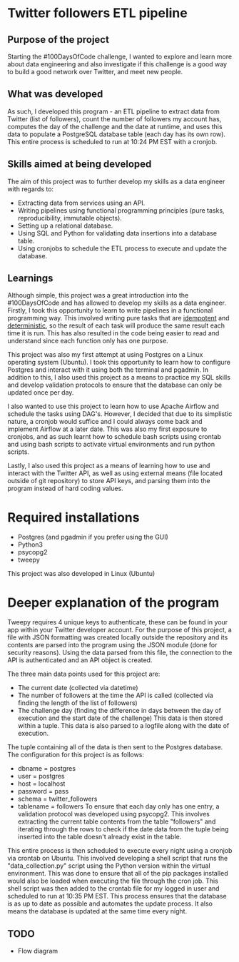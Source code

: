 # Twitter followers ETL pipeline

## Purpose of the project 
Starting the #100DaysOfCode challenge, I wanted to explore and learn more about data engineering and also investigate if this challenge is a good way to build a good network over Twitter, and meet new people. 

## What was developed
As such, I developed this program - an ETL pipeline to extract data from Twitter (list of followers), count the number of followers my account has, computes the day of the challenge and the date at runtime, and uses this data to populate a PostgreSQL database table (each day has its own row). This entire process is scheduled to run at 10:24 PM EST with a cronjob.

## Skills aimed at being developed
The aim of this project was to further develop my skills as a data engineer with regards to:
+ Extracting data from services using an API.
+ Writing pipelines using functional programming principles (pure tasks, reproducibility, immutable objects).
+ Setting up a relational database.
+ Using SQL and Python for validating data insertions into a database table. 
+ Using cronjobs to schedule the ETL process to execute and update the database.

## Learnings
Although simple, this project was a great introduction into the #100DaysOfCode and has allowed to develop my skills as a data engineer. Firstly, I took this opportunity to learn to write pipelines in a functional programming way. This involved writing pure tasks that are [idempotent](https://en.wikipedia.org/wiki/Idempotence) and [deterministic](https://en.wikipedia.org/wiki/Deterministic_system), so the result of each task will produce the same result each time it is run. This has also resulted in the code being easier to read and understand since each function only has one purpose. 

This project was also my first attempt at using Postgres on a Linux operating system (Ubuntu). I took this opportunity to learn how to configure Postgres and interact with it using both the terminal and pgadmin. In addition to this, I also used this project as a means to practice my SQL skills and develop validation protocols to ensure that the database can only be updated once per day.

I also wanted to use this project to learn how to use Apache Airflow and schedule the tasks using DAG's. However, I decided that due to its simplistic nature, a cronjob would suffice and I could always come back and implement Airflow at a later date. This was also my first exposure to cronjobs, and as such learnt how to schedule bash scripts using crontab and using bash scripts to activate virtual environments and run python scripts.

Lastly, I also used this project as a means of learning how to use and interact with the Twitter API, as well as using external means (file located outside of git repository) to store API keys, and parsing them into the program instead of hard coding values.

# Required installations
+ Postgres (and pgadmin if you prefer using the GUI)
+ Python3
+ psycopg2
+ tweepy

This project was also developed in Linux (Ubuntu)

# Deeper explanation of the program
Tweepy requires 4 unique keys to authenticate, these can be found in your app within your Twitter developer account. For the purpose of this project, a file with JSON formatting was created locally outside the repository and its contents are parsed into the program using the JSON module (done for security reasons). Using the data parsed from this file, the connection to the API is authenticated and an API object is created.

The three main data points used for this project are:
+ The current date (collected via datetime)
+ The number of followers at the time the API is called (collected via finding the length of the list of followers)
+ The challenge day (finding the difference in days between the day of execution and the start date of the challenge)
This data is then stored within a tuple. This data is also parsed to a logfile along with the date of execution.

The tuple containing all of the data is then sent to the Postgres database. The configuration for this project is as follows:
+ dbname = postgres
+ user = postgres
+ host = localhost
+ password = pass
+ schema = twitter_followers
+ tablename = followers
To ensure that each day only has one entry, a validation protocol was developed using psycopg2. This involves extracting the current table contents from the table "followers" and iterating through the rows to check if the date data from the tuple being inserted into the table doesn't already exist in the table. 

This entire process is then scheduled to execute every night using a cronjob via crontab on Ubuntu. This involved developing a shell script that runs the "data_collection.py" script using the Python version within the virtual environment. This was done to ensure that all of the pip packages installed would also be loaded when executing the file through the cron job. This shell script was then added to the crontab file for my logged in user and scheduled to run at 10:35 PM EST. This process ensures that the database is as up to date as possible and automates the update process. It also means the database is updated at the same time every night.

## TODO
+ Flow diagram



